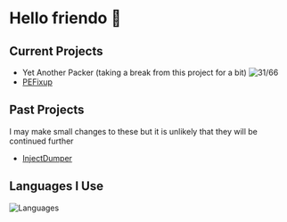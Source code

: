 # Hello friendo :wave:

## Current Projects
- Yet Another Packer (taking a break from this project for a bit) ![31/66](https://geps.dev/progress/46)
- [PEFixup](https://github.com/undisassemble/pefixup)

## Past Projects
I may make small changes to these but it is unlikely that they will be continued further
- [InjectDumper](https://github.com/undisassemble/injectdumper)

## Languages I Use
![Languages](https://go-skill-icons.vercel.app/api/icons?i=asm,c,cpp,py,md)
